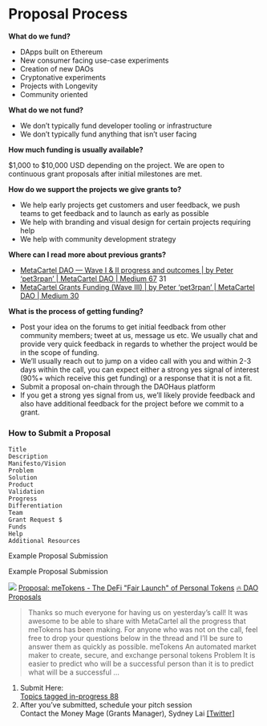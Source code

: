 # Proposal Process

**What do we fund?**

* DApps built on Ethereum
* New consumer facing use-case experiments
* Creation of new DAOs
* Cryptonative experiments
* Projects with Longevity
* Community oriented

**What do we not fund?**

* We don’t typically fund developer tooling or infrastructure
* We don’t typically fund anything that isn’t user facing

**How much funding is usually available?**

$1,000 to $10,000 USD depending on the project. We are open to continuous grant proposals after initial milestones are met.

**How do we support the projects we give grants to?**

* We help early projects get customers and user feedback, we push teams to get feedback and to launch as early as possible
* We help with branding and visual design for certain projects requiring help
* We help with community development strategy

**Where can I read more about previous grants?**

* [MetaCartel DAO — Wave I & II progress and outcomes | by Peter ‘pet3rpan’ | MetaCartel DAO | Medium 67](https://medium.com/metacartel/metacartel-dao-wave-i-ii-progress-and-outcomes-cohort-0-c0360a5da072) 31
* [MetaCartel Grants Funding (Wave III) | by Peter ‘pet3rpan’ | MetaCartel DAO | Medium 30](https://medium.com/metacartel/metacartel-cohort-1-6336cdca05db)

**What is the process of getting funding?**

* Post your idea on the forums to get initial feedback from other community members; tweet at us, message us etc. We usually chat and provide very quick feedback in regards to whether the project would be in the scope of funding.
* We’ll usually reach out to jump on a video call with you and within 2-3 days within the call, you can expect either a strong yes signal of interest (90%+ which receive this get funding) or a response that it is not a fit.
* Submit a proposal on-chain through the DAOHaus platform
* If you get a strong yes signal from us, we’ll likely provide feedback and also have additional feedback for the project before we commit to a grant.

### How to Submit a Proposal

```
Title
Description
Manifesto/Vision
Problem
Solution
Product
Validation
Progress
Differentiation
Team
Grant Request $
Funds
Help
Additional Resources
```

Example Proposal Submission



Example Proposal Submission

![](https://forum.metacartel.org/user_avatar/forum.metacartel.org/cbobrobison/40/304\_2.png) [Proposal: meTokens - The DeFi "Fair Launch" of Personal Tokens](https://forum.metacartel.org/t/proposal-metokens-the-defi-fair-launch-of-personal-tokens/956) [🔥 DAO Proposals](https://forum.metacartel.org/c/dao/7)

> Thanks so much everyone for having us on yesterday’s call! It was awesome to be able to share with MetaCartel all the progress that meTokens has been making. For anyone who was not on the call, feel free to drop your questions below in the thread and I’ll be sure to answer them as quickly as possible. meTokens An automated market maker to create, secure, and exchange personal tokens Problem It is easier to predict who will be a successful person than it is to predict what will be a successful …

1. Submit Here:\
   [Topics tagged in-progress 88](https://forum.metacartel.org/tag/in-progress)
2. After you’ve submitted, schedule your pitch session\
   Contact the Money Mage (Grants Manager), Sydney Lai [\[Twitter\] ](https://twitter.com/sydneylai)
